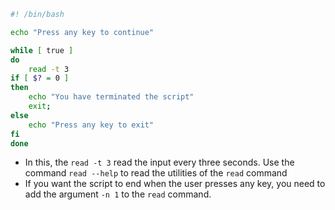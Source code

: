 ```bash
#! /bin/bash

echo "Press any key to continue"

while [ true ]
do
	read -t 3
if [ $? = 0 ]
then
	echo "You have terminated the script"
	exit;
else
	echo "Press any key to exit"
fi
done
```

+ In this, the `read -t 3` read the input every three seconds. Use the command `read --help` to read the utilities of the `read` command
+ If you want the script to end when the user presses any key, you need to add the argument `-n 1` to the `read` command. 